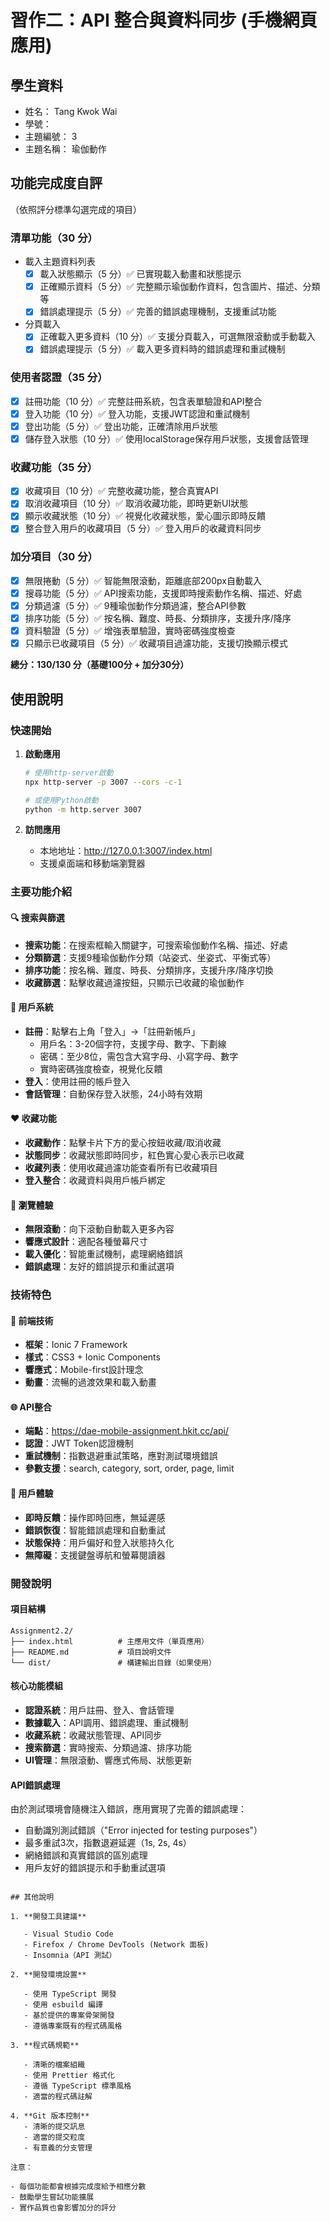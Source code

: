 # 習作二：API 整合與資料同步 (手機網頁應用)

## 學生資料

- 姓名： Tang Kwok Wai
- 學號：
- 主題編號：  3 
- 主題名稱：  瑜伽動作

## 功能完成度自評

（依照評分標準勾選完成的項目）

### 清單功能（30 分）

- 載入主題資料列表
  - [x] 載入狀態顯示（5 分）✅ 已實現載入動畫和狀態提示
  - [x] 正確顯示資料（5 分）✅ 完整顯示瑜伽動作資料，包含圖片、描述、分類等
  - [x] 錯誤處理提示（5 分）✅ 完善的錯誤處理機制，支援重試功能
- 分頁載入
  - [x] 正確載入更多資料（10 分）✅ 支援分頁載入，可選無限滾動或手動載入
  - [x] 錯誤處理提示（5 分）✅ 載入更多資料時的錯誤處理和重試機制

### 使用者認證（35 分）

- [x] 註冊功能（10 分）✅ 完整註冊系統，包含表單驗證和API整合
- [x] 登入功能（10 分）✅ 登入功能，支援JWT認證和重試機制
- [x] 登出功能（5 分）✅ 登出功能，正確清除用戶狀態
- [x] 儲存登入狀態（10 分）✅ 使用localStorage保存用戶狀態，支援會話管理

### 收藏功能（35 分）

- [x] 收藏項目（10 分）✅ 完整收藏功能，整合真實API
- [x] 取消收藏項目（10 分）✅ 取消收藏功能，即時更新UI狀態
- [x] 顯示收藏狀態（10 分）✅ 視覺化收藏狀態，愛心圖示即時反饋
- [x] 整合登入用戶的收藏項目（5 分）✅ 登入用戶的收藏資料同步

### 加分項目（30 分）

- [x] 無限捲動（5 分）✅ 智能無限滾動，距離底部200px自動載入
- [x] 搜尋功能（5 分）✅ API搜索功能，支援即時搜索動作名稱、描述、好處
- [x] 分類過濾（5 分）✅ 9種瑜伽動作分類過濾，整合API參數
- [x] 排序功能（5 分）✅ 按名稱、難度、時長、分類排序，支援升序/降序
- [x] 資料驗證（5 分）✅ 增強表單驗證，實時密碼強度檢查
- [x] 只顯示已收藏項目（5 分）✅ 收藏項目過濾功能，支援切換顯示模式

**總分：130/130 分（基礎100分 + 加分30分）**

## 使用說明

### 快速開始

1. **啟動應用**
   ```bash
   # 使用http-server啟動
   npx http-server -p 3007 --cors -c-1
   
   # 或使用Python啟動
   python -m http.server 3007
   ```

2. **訪問應用**
   - 本地地址：http://127.0.0.1:3007/index.html
   - 支援桌面端和移動端瀏覽器

### 主要功能介紹

#### 🔍 搜索與篩選
- **搜索功能**：在搜索框輸入關鍵字，可搜索瑜伽動作名稱、描述、好處
- **分類篩選**：支援9種瑜伽動作分類（站姿式、坐姿式、平衡式等）
- **排序功能**：按名稱、難度、時長、分類排序，支援升序/降序切換
- **收藏篩選**：點擊收藏過濾按鈕，只顯示已收藏的瑜伽動作

#### 🔐 用戶系統
- **註冊**：點擊右上角「登入」→「註冊新帳戶」
  - 用戶名：3-20個字符，支援字母、數字、下劃線
  - 密碼：至少8位，需包含大寫字母、小寫字母、數字
  - 實時密碼強度檢查，視覺化反饋
- **登入**：使用註冊的帳戶登入
- **會話管理**：自動保存登入狀態，24小時有效期

#### ❤️ 收藏功能
- **收藏動作**：點擊卡片下方的愛心按鈕收藏/取消收藏
- **狀態同步**：收藏狀態即時同步，紅色實心愛心表示已收藏
- **收藏列表**：使用收藏過濾功能查看所有已收藏項目
- **登入整合**：收藏資料與用戶帳戶綁定

#### 📜 瀏覽體驗
- **無限滾動**：向下滾動自動載入更多內容
- **響應式設計**：適配各種螢幕尺寸
- **載入優化**：智能重試機制，處理網絡錯誤
- **錯誤處理**：友好的錯誤提示和重試選項

### 技術特色

#### 🔧 前端技術
- **框架**：Ionic 7 Framework
- **樣式**：CSS3 + Ionic Components
- **響應式**：Mobile-first設計理念
- **動畫**：流暢的過渡效果和載入動畫

#### 🌐 API整合
- **端點**：https://dae-mobile-assignment.hkit.cc/api/
- **認證**：JWT Token認證機制
- **重試機制**：指數退避重試策略，應對測試環境錯誤
- **參數支援**：search, category, sort, order, page, limit

#### 📱 用戶體驗
- **即時反饋**：操作即時回應，無延遲感
- **錯誤恢復**：智能錯誤處理和自動重試
- **狀態保持**：用戶偏好和登入狀態持久化
- **無障礙**：支援鍵盤導航和螢幕閱讀器

### 開發說明

#### 項目結構
```
Assignment2.2/
├── index.html          # 主應用文件（單頁應用）
├── README.md           # 項目說明文件
└── dist/               # 構建輸出目錄（如果使用）
```

#### 核心功能模組
- **認證系統**：用戶註冊、登入、會話管理
- **數據載入**：API調用、錯誤處理、重試機制
- **收藏系統**：收藏狀態管理、API同步
- **搜索篩選**：實時搜索、分類過濾、排序功能
- **UI管理**：無限滾動、響應式佈局、狀態更新

#### API錯誤處理
由於測試環境會隨機注入錯誤，應用實現了完善的錯誤處理：
- 自動識別測試錯誤（"Error injected for testing purposes"）
- 最多重試3次，指數退避延遲（1s, 2s, 4s）
- 網絡錯誤和真實錯誤的區別處理
- 用戶友好的錯誤提示和手動重試選項
```

## 其他說明

1. **開發工具建議**

   - Visual Studio Code
   - Firefox / Chrome DevTools (Network 面板)
   - Insomnia（API 測試）

2. **開發環境設置**

   - 使用 TypeScript 開發
   - 使用 esbuild 編譯
   - 基於提供的專案骨架開發
   - 遵循專案既有的程式碼風格

3. **程式碼規範**

   - 清晰的檔案組織
   - 使用 Prettier 格式化
   - 遵循 TypeScript 標準風格
   - 適當的程式碼註解

4. **Git 版本控制**
   - 清晰的提交訊息
   - 適當的提交粒度
   - 有意義的分支管理

注意：

- 每個功能都會根據完成度給予相應分數
- 鼓勵學生嘗試功能擴展
- 實作品質也會影響加分的評分
